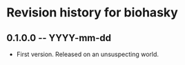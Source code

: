 # Revision history for biohasky

## 0.1.0.0 -- YYYY-mm-dd

* First version. Released on an unsuspecting world.
